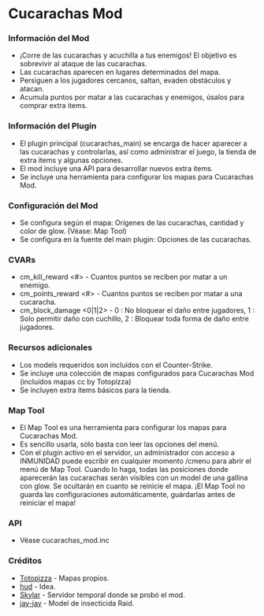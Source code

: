 # Cucarachas Mod

### Información del Mod
* ¡Corre de las cucarachas y acuchilla a tus enemigos! El objetivo es sobrevivir al ataque de las cucarachas.
* Las cucarachas aparecen en lugares determinados del mapa.
* Persiguen a los jugadores cercanos, saltan, evaden obstáculos y atacan.
* Acumula puntos por matar a las cucarachas y enemigos, úsalos para comprar extra items.

### Información del Plugin
* El plugin principal (cucarachas_main) se encarga de hacer aparecer a las cucarachas y controlarlas, así como administrar el juego, la tienda de extra items y algunas opciones.
* El mod incluye una API para desarrollar nuevos extra items.
* Se incluye una herramienta para configurar los mapas para Cucarachas Mod.

### Configuración del Mod
* Se configura según el mapa: Orígenes de las cucarachas, cantidad y color de glow. (Véase: Map Tool)
* Se configura en la fuente del main plugin: Opciones de las cucarachas.

### CVARs
* cm_kill_reward <#> - Cuantos puntos se reciben por matar a un enemigo.
* cm_points_reward <#> - Cuantos puntos se reciben por matar a una cucaracha.
* cm_block_damage <0|1|2> - 0 : No bloquear el daño entre jugadores, 1 : Solo permitir daño con cuchillo, 2 : Bloquear toda forma de daño entre jugadores.

### Recursos adicionales
* Los models requeridos son incluídos con el Counter-Strike.
* Se incluye una colección de mapas configurados para Cucarachas Mod (incluídos mapas cc by Totopizza)
* Se incluyen extra ítems básicos para la tienda.

### Map Tool
* El Map Tool es una herramienta para configurar los mapas para Cucarachas Mod.
* Es sencillo usarla, sólo basta con leer las opciones del menú.
* Con el plugin activo en el servidor, un administrador con acceso a INMUNIDAD puede escribir en cualquier momento /cmenu para abrir el menú de Map Tool. Cuando lo haga, todas las posiciones donde aparecerán las cucarachas serán visibles con un model de una gallina con glow. Se ocultarán en cuanto se reinicie el mapa. ¡El Map Tool no guarda las configuraciones automáticamente, guárdarlas antes de reiniciar el mapa!

### API
* Véase cucarachas_mod.inc

### Créditos
* [Totopizza](https://github.com/oaus) - Mapas propios.
* [hud](https://amxmodx-es.com/member.php?action=profile&uid=374) - Idea.
* [Skylar](https://amxmodx-es.com/member.php?action=profile&uid=1276) - Servidor temporal donde se probó el mod.
* [jay-jay](https://amxmodx-es.com/member.php?action=profile&uid=308) - Model de insecticida Raid.